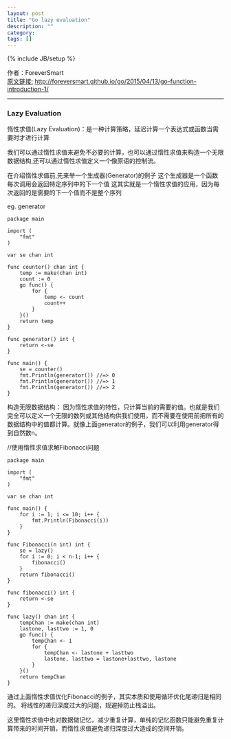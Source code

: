 ```yaml
---
layout: post
title: "Go lazy evaluation"
description: ""
category: 
tags: []
---
```

{% include JB/setup %}

作者：ForeverSmart   
[原文链接:](http://foreversmart.github.io/go/2015/04/13/go-function-introduction-1/) http://foreversmart.github.io/go/2015/04/13/go-function-introduction-1/

----

### Lazy Evaluation

惰性求值(Lazy Evaluation)：是一种计算策略，延迟计算一个表达式或函数当需要时才进行计算

我们可以通过惰性求值来避免不必要的计算，也可以通过惰性求值来构造一个无限数据结构,还可以通过惰性求值定义一个像原语的控制流。

在介绍惰性求值前,先来举一个生成器(Generator)的例子
这个生成器是一个函数每次调用会返回特定序列中的下一个值
这其实就是一个惰性求值的应用，因为每次返回的是需要的下一个值而不是整个序列

eg. generator

	package main

	import (
		"fmt"
	)

	var se chan int

	func counter() chan int {
		temp := make(chan int)
		count := 0
		go func() {
			for {
				temp <- count
				count++
			}
		}()
		return temp
	}

	func generator() int {
		return <-se
	}

	func main() {
		se = counter()
		fmt.Println(generator()) //=> 0
		fmt.Println(generator()) //=> 1
		fmt.Println(generator()) //=> 2
	}


构造无限数据结构：
因为惰性求值的特性，只计算当前的需要的值。也就是我们完全可以定义一个无限的数列或其他结构供我们使用，而不需要在使用前把所有的数据结构中的值都计算。就像上面generator的例子，我们可以利用generator得到自然数n。


//使用惰性求值求解Fibonacci问题

	package main

	import (
		"fmt"
	)

	var se chan int

	func main() {
		for i := 1; i <= 10; i++ {
			fmt.Println(Fibonacci(i))
		}
	}

	func Fibonacci(n int) int {
		se = lazy()
		for i := 0; i < n-1; i++ {
			fibonacci()
		}
		return fibonacci()
	}

	func fibonacci() int {
		return <-se
	}

	func lazy() chan int {
		tempChan := make(chan int)
		lastone, lasttwo := 1, 0
		go func() {
			tempChan <- 1
			for {
				tempChan <- lastone + lasttwo
				lastone, lasttwo = lastone+lasttwo, lastone
			}
		}()
		return tempChan
	}

通过上面惰性求值优化Fibonacci的例子，其实本质和使用循环优化尾递归是相同的。
将线性的递归深度过大的问题，规避掉防止栈溢出。

这里惰性求值中也对数据做记忆，减少重复计算，单纯的记忆函数只能避免重复计算带来的时间开销，而惰性求值避免递归深度过大造成的空间开销。



